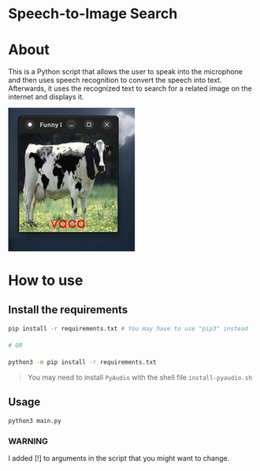 # Speech-to-Image Search

# About
This is a Python script that allows the user to speak into
 the microphone and then uses speech recognition to convert 
 the speech into text. Afterwards, it uses the recognized
 text to search for a related image on the internet and displays it.

![showcase](media/showcase.png)

# How to use
## Install the requirements
```bash
pip install -r requirements.txt # You may have to use "pip3" instead

# OR

python3 -m pip install -r requirements.txt
```

>You may need to install `PyAudio` with the shell file `install-pyaudio.sh`

## Usage
```bash
python3 main.py
```

### WARNING
I added [!] to arguments in the script
 that you might want to change.
